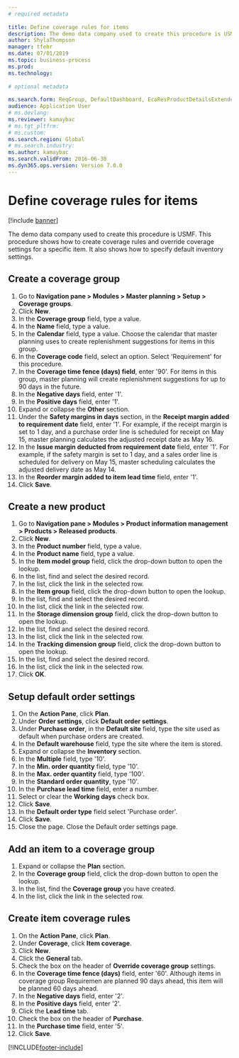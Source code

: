 ```yaml
--- 
# required metadata 
 
title: Define coverage rules for items
description: The demo data company used to create this procedure is USMF. 
author: ShylaThompson
manager: tfehr 
ms.date: 07/01/2019
ms.topic: business-process 
ms.prod:  
ms.technology:  
 
# optional metadata 
 
ms.search.form: ReqGroup, DefaultDashboard, EcoResProductDetailsExtended, EcoResProductCreate, InventItemOrderSetup, ReqItemTable   
audience: Application User 
# ms.devlang:  
ms.reviewer: kamaybac
# ms.tgt_pltfrm:  
# ms.custom:  
ms.search.region: Global
# ms.search.industry: 
ms.author: kamaybac
ms.search.validFrom: 2016-06-30 
ms.dyn365.ops.version: Version 7.0.0 
---
```

# Define coverage rules for items

[!include [banner](../../includes/banner.md)]

The demo data company used to create this procedure is USMF. This procedure shows how to create coverage rules and override coverage settings for a specific item. It also shows how to specify default inventory settings.


## Create a coverage group
1. Go to **Navigation pane > Modules > Master planning > Setup > Coverage groups**.
2. Click **New**.
3. In the **Coverage group** field, type a value.
4. In the **Name** field, type a value.
5. In the **Calendar** field, type a value. Choose the calendar that master planning uses to create replenishment suggestions for items in this group.  
6. In the **Coverage code** field, select an option. Select 'Requirement' for this procedure.  
7. In the **Coverage time fence (days) field**, enter '90'. For items in this group, master planning will create replenishment suggestions for up to 90 days in the future.  
8. In the **Negative days** field, enter '1'.
9. In the **Positive days** field, enter '1'.
10. Expand or collapse the **Other** section.
11. Under the **Safety margins in days** section, in the **Receipt margin added to requirement date** field, enter '1'. For example, if the receipt margin is set to 1 day, and a purchase order line is scheduled for receipt on May 15, master planning calculates the adjusted receipt date as May 16.  
12. In the **Issue margin deducted from requirement date** field, enter '1'. For example, if the safety margin is set to 1 day, and a sales order line is scheduled for delivery on May 15, master scheduling calculates the adjusted delivery date as May 14.  
13. In the **Reorder margin added to item lead time** field, enter '1'.
14. Click **Save**.

## Create a new product
1. Go to **Navigation pane > Modules > Product information management > Products > Released products**.
2. Click **New**.
3. In the **Product number** field, type a value.
4. In the **Product name** field, type a value.
5. In the **Item model group** field, click the drop-down button to open the lookup.
6. In the list, find and select the desired record.
7. In the list, click the link in the selected row.
8. In the **Item group** field, click the drop-down button to open the lookup.
9. In the list, find and select the desired record.
10. In the list, click the link in the selected row.
11. In the **Storage dimension group** field, click the drop-down button to open the lookup.
12. In the list, find and select the desired record.
13. In the list, click the link in the selected row.
14. In the **Tracking dimension group** field, click the drop-down button to open the lookup.
15. In the list, find and select the desired record.
16. In the list, click the link in the selected row.
17. Click **OK**.

## Setup default order settings
1. On the **Action Pane**, click **Plan**.
2. Under **Order settings**, click **Default order settings**.
3. Under **Purchase order**, in the **Default site** field, type the site used as default when purchase orders are created.
4. In the **Default warehouse** field, type the site where the item is stored.
5. Expand or collapse the **Inventory** section.
6. In the **Multiple** field, type '10'.
7. In the **Min. order quantity** field, type '10'.
8. In the **Max. order quantity** field, type '100'.
9. In the **Standard order quantity**, type '10'.
10. In the **Purchase lead time** field, enter a number.
11. Select or clear the **Working days** check box.
12. Click **Save**.
13. In the **Default order type** field select 'Purchase order'.
14. Click **Save**.
15. Close the page. Close the Default order settings page.  

## Add an item to a coverage group
1. Expand or collapse the **Plan** section.
2. In the **Coverage group** field, click the drop-down button to open the lookup.
3. In the list, find the **Coverage group** you have created.
4. In the list, click the link in the selected row.

## Create item coverage rules
1. On the **Action Pane**, click **Plan**.
2. Under **Coverage**, click **Item coverage**.
3. Click **New**.
4. Click the **General** tab.
5. Check the box on the header of **Override coverage group** settings.
6. In the **Coverage time fence (days)** field, enter '60'. Although items in coverage group Requiremen are planned 90 days ahead, this item will be planned 60 days ahead.  
7. In the **Negative days** field, enter '2'.
8. In the **Positive days** field, enter '2'.
9. Click the **Lead time** tab.
10. Check the box on the header of **Purchase**.
11. In the **Purchase time** field, enter '5'.
12. Click **Save**.



[!INCLUDE[footer-include](../../../includes/footer-banner.md)]